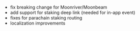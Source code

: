 - fix breaking change for Moonriver/Moonbeam
- add support for staking deep link (needed for in-app event)
- fixes for parachain staking routing
- localization improvements